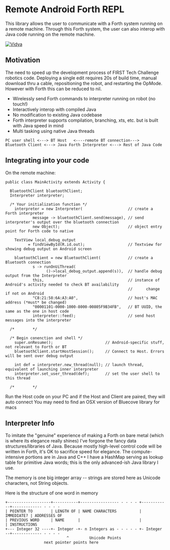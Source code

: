 # Remote Android Forth REPL 

This library allows the user to communicate with a Forth system running on a remote machine. Through this Forth system, the user can also interop with Java code running on the remote machine.

[![Vidya](http://img.youtube.com/vi/o8DEKkxpQ-8/2.jpg)](http://www.youtube.com/watch?v=o8DEKkxpQ-8 "Video Title")

## Motivation

The need to speed up the development process of FIRST Tech Challenge robotics code. Deploying a single edit requires 20s of build time, manual download thru a cable, repositioning the robot, and restarting the OpMode. However with Forth this can be reduced to nil.

- Wirelessly send Forth commands to interpreter running on robot (no touch!)
- Interactively interop with compiled Java
- No modification to existing Java codebase
- Forth interpreter supports compilation, branching, xts, etc. but is built with Java speed in mind
- Multi tasking using native Java threads

```
PC user shell <---> BT Host   <----remote BT connection--->   Bluetooth Client <---> Java Forth Interpreter <---> Rest of Java Code
```

## Integrating into your code

On the remote machine:
```
public class MainActivity extends Activity {

  BluetoothClient bluetoothClient;
  Interpreter interpreter;

  /* Your initialization function */
    interpreter = new Interpreter(                    // create a Forth interpreter
            message -> bluetoothClient.send(message), // send interpreter's output over the bluetooth connection
            new Object);                              // object entry point for Forth code to native

    TextView local_debug_output
          = findViewById(R.id.out);                   // Textview for showing debug output on Android screen

    bluetoothClient = new BluetoothClient(            // create a Bluetooth connection
            s -> runOnUiThread(
                  ()->local_debug_output.append(s)),  // handle debug output from the Interpreter
            this,                                     // instance of Android's activity needed to check BT availability
                                                      //      change if not on Android
            "C8:21:58:6A:A3:A0",                      // host's MAC address (*must* be changed)
            "00001101-0000-1000-8000-00805F9B34FB",   // BT UUID, the same as the one in host code
            interpreter::feed);                       // send host messages into the interpreter
            
  /*        */

  /* Begin conenction and shell */
    super.onResume();                       // Android-specific stuff, not relevant to Forth or BT
    bluetoothClient.startHostSession();     // Connect to Host. Errors will be sent over debug output

    int def = interpreter.new_thread(null); // launch thread, equivalent of launching inner interpreter
    interpreter.set_user_thread(def);       // set the user shell to this thread
    
  /*        */
```

Run the Host code on your PC and if the Host and Client are paired, they will auto connect
You may need to find an OSX version of Bluecove library for macs

## Interpreter Info
To imitate the "genuine" experience of making a Forth on bare metal (which is where its elegance really shines) I've forgone the fancy data structures/libraries of Java.
Because mostly high-level control code will be written in Forth, it's OK to sacrifice speed for elegance. The compute-intensive portions are in Java and C++
I have a HashMap serving as lookup table for primitive Java words; this is the only advanced-ish Java library I use.

The memory is one big integer array -- strings are stored here as Unicode characters, not String objects.

Here is the structure of one word in memory

    +-------------------+-----------+----------------- - - - - +------------+------------- - - - -
    | POINTER TO        | LENGTH OF | NAME CHARACTERS          | IMMEDIATE? | ADDRESSES OF 
    | PREVIOUS WORD	    | NAME      |     	                   |            | INSTRUCTIONS
    +--- Integer 32 ----+- Integer -+- n Integers as - - - - - +- Integer --+------------- - - - -
                               ^         Unicode Points
                     next pointer points here

